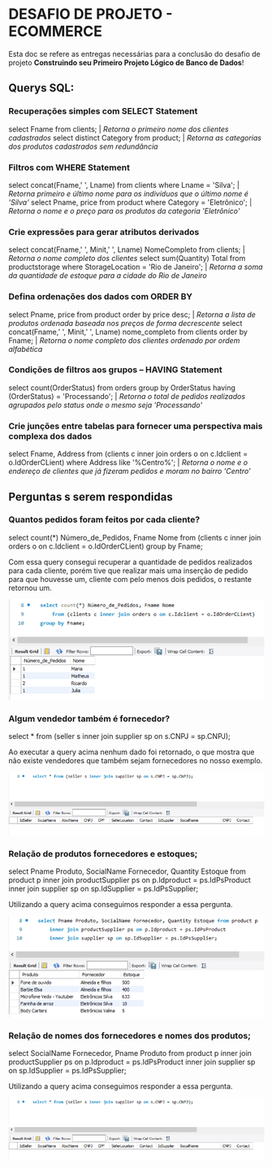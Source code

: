 # DESAFIO DE PROJETO - ECOMMERCE

Esta doc se refere as entregas necessárias para a conclusão do desafio de projeto **Construindo seu Primeiro Projeto Lógico de Banco de Dados**!

## Querys SQL:

### Recuperações simples com SELECT Statement
select Fname from clients; | *Retorna o primeiro nome dos clientes cadastrados*
select distinct Category from product; | *Retorna as categorias dos produtos cadastrados sem redundância*

### Filtros com WHERE Statement
select concat(Fname,' ', Lname) from clients where Lname = 'Silva'; | *Retorna primeiro e último nome para os indivíduos que o último nome é 'Silva'* 
select Pname, price from product where Category = 'Eletrônico'; | *Retorna o nome e o preço para os produtos da categoria 'Eletrônico'*

### Crie expressões para gerar atributos derivados
select concat(Fname,' ', Minit,' ', Lname) NomeCompleto from clients; | *Retorna o nome completo dos clientes*
select sum(Quantity) Total from productstorage where StorageLocation = 'Rio de Janeiro'; | *Retorna a soma da quantidade de estoque para a cidade do Rio de Janeiro*

### Defina ordenações dos dados com ORDER BY
select Pname, price from product order by price desc; | *Retorna a lista de produtos ordenada baseada nos preços de forma decrescente*
select concat(Fname,' ', Minit,' ', Lname) nome_completo from clients order by Fname; | *Retorna o nome completo dos clientes ordenado por ordem alfabética*

### Condições de filtros aos grupos – HAVING Statement
select count(OrderStatus) from orders group by OrderStatus having (OrderStatus) = 'Processando'; | *Retorna o total de pedidos realizados agrupados pelo status onde o mesmo seja 'Processando'*

### Crie junções entre tabelas para fornecer uma perspectiva mais complexa dos dados
select Fname, Address from (clients c inner join orders o on c.Idclient = o.IdOrderCLient) where Address like '%Centro%'; | *Retorna o nome e o endereço de clientes que já fizeram pedidos e moram no bairro 'Centro'*

## Perguntas s serem respondidas

### Quantos pedidos foram feitos por cada cliente?
select count(*) Número_de_Pedidos, Fname Nome from (clients c inner join orders o on c.Idclient = o.IdOrderCLient) group by Fname;

Com essa query consegui recuperar a quantidade de pedidos realizados para cada cliente, porém tive que realizar mais uma inserção de pedido para que houvesse um, cliente com pelo menos dois pedidos, o restante retornou um.

<img src="./img_readme/pedidos_por_clientes.png">

### Algum vendedor também é fornecedor?
select * from (seller s inner join supplier sp on s.CNPJ = sp.CNPJ);

Ao executar a query acima nenhum dado foi retornado, o que mostra que não existe vendedores que também sejam fornecedores no nosso exemplo.

<img src="./img_readme/fornecedores_vendedores.png">

### Relação de produtos fornecedores e estoques;
select Pname Produto, SocialName Fornecedor, Quantity Estoque from product p 
	inner join productSupplier ps on p.Idproduct = ps.IdPsProduct
    inner join supplier sp on sp.IdSupplier = ps.IdPsSupplier;

Utilizando a query acima conseguimos responder a essa pergunta.

<img src="./img_readme/produtos_fornecedores_estoques.png">

### Relação de nomes dos fornecedores e nomes dos produtos;
select SocialName Fornecedor, Pname Produto from product p 
	inner join productSupplier ps on p.Idproduct = ps.IdPsProduct
    inner join supplier sp on sp.IdSupplier = ps.IdPsSupplier;

Utilizando a query acima conseguimos responder a essa pergunta.  

<img src="./img_readme/fornecedores_vendedores.png">